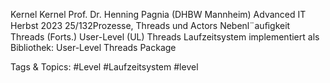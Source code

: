 Kernel Kernel
Prof. Dr. Henning Pagnia (DHBW Mannheim) Advanced IT Herbst 2023 25/132Prozesse, Threads und Actors Nebenl¨auﬁgkeit
Threads (Forts.)
User-Level (UL) Threads
Laufzeitsystem implementiert als Bibliothek: User-Level Threads Package

   Tags & Topics:
   #Level
   #Laufzeitsystem
   #level